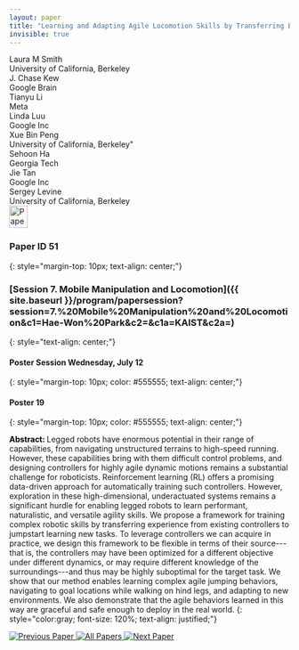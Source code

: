 ```yaml
---
layout: paper
title: "Learning and Adapting Agile Locomotion Skills by Transferring Experience"
invisible: true
---
```

<div class="paper-authors">
<div class="paper-author-box">
    <div class="paper-author-name">Laura M Smith</div>
    <div class="paper-author-uni">University of California, Berkeley</div>
</div>
<div class="paper-author-box">
    <div class="paper-author-name">J. Chase Kew</div>
    <div class="paper-author-uni">Google Brain</div>
</div>
<div class="paper-author-box">
    <div class="paper-author-name">Tianyu Li</div>
    <div class="paper-author-uni">Meta</div>
</div>
<div class="paper-author-box">
    <div class="paper-author-name">Linda Luu</div>
    <div class="paper-author-uni">Google Inc</div>
</div>
<div class="paper-author-box">
    <div class="paper-author-name">Xue Bin Peng</div>
    <div class="paper-author-uni">University of California, Berkeley"</div>
</div>
<div class="paper-author-box">
    <div class="paper-author-name">Sehoon Ha</div>
    <div class="paper-author-uni">Georgia Tech</div>
</div>
<div class="paper-author-box">
    <div class="paper-author-name">Jie Tan</div>
    <div class="paper-author-uni">Google Inc</div>
</div>
<div class="paper-author-box">
    <div class="paper-author-name">Sergey Levine</div>
    <div class="paper-author-uni">University of California, Berkeley</div>
</div>

</div><div class="paper-pdf">
<div> <a href="http://www.roboticsproceedings.org/rss19/p051.pdf"><img src="{{ site.baseurl }}/images/paper_link.png" alt="Paper Website" width = "33"  height = "40"/></a> </div>
</div>

### Paper ID 51
{: style="margin-top: 10px; text-align: center;"}

### [Session 7. Mobile Manipulation and Locomotion]({{ site.baseurl }}/program/papersession?session=7.%20Mobile%20Manipulation%20and%20Locomotion&c1=Hae-Won%20Park&c2=&c1a=KAIST&c2a=)
{: style="text-align: center;"}

#### Poster Session Wednesday, July 12
{: style="margin-top: 10px; color: #555555; text-align: center;"}

#### Poster 19
{: style="margin-top: 10px; color: #555555; text-align: center;"}

<b style="color: black;">Abstract: </b>Legged robots have enormous potential in their range of capabilities, from navigating unstructured terrains to high-speed running. However, these capabilities bring with them difficult control problems, and designing controllers for highly agile dynamic motions remains a substantial challenge for roboticists. Reinforcement learning (RL) offers a promising data-driven approach for automatically training such controllers. However, exploration in these high-dimensional, underactuated systems remains a significant hurdle for enabling legged robots to learn performant, naturalistic, and versatile agility skills. We propose a framework for training complex robotic skills by transferring experience from existing controllers to jumpstart learning new tasks. To leverage controllers we can acquire in practice, we design this framework to be flexible in terms of their source---that is, the controllers may have been optimized for a different objective under different dynamics, or may require different knowledge of the surroundings---and thus may be highly suboptimal for the target task. We show that our method enables learning complex agile jumping behaviors, navigating to goal locations while walking on hind legs, and adapting to new environments. We also demonstrate that the agile behaviors learned in this way are graceful and safe enough to deploy in the real world.
{: style="color:gray; font-size: 120%; text-align: justified;"}


<div class="paper-menu">
<a href="{{ site.baseurl }}/program/papers/050/"> <img src="{{ site.baseurl }}/images/previous_paper_icon.png" alt="Previous Paper" title="Previous Paper"/> </a>
<a href="{{ site.baseurl }}/program/papers"><img src="{{ site.baseurl }}/images/overview_icon.png" alt="All Papers" title="All Papers"/> </a>
<a href="{{ site.baseurl }}/program/papers/052/"> <img src="{{ site.baseurl }}/images/next_paper_icon.png" alt="Next Paper" title="Next Paper"/> </a>

</div>
